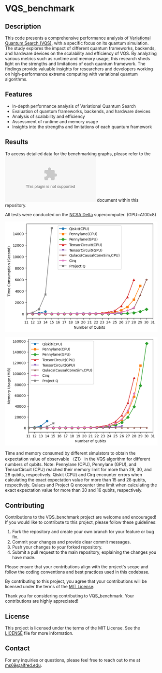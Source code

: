 # VQS_benchmark

## Description
This code presents a comprehensive performance analysis of [Variational Quantum Search (VQS)](https://arxiv.org/abs/2212.09505), with a specific focus on its quantum simulation. The study explores the impact of different quantum frameworks, backends, and hardware devices on the scalability and efficiency of VQS. By analyzing various metrics such as runtime and memory usage, this research sheds light on the strengths and limitations of each quantum framework. The findings provide valuable insights for researchers and developers working on high-performance extreme computing with variational quantum algorithms.

## Features
- In-depth performance analysis of Variational Quantum Search
- Evaluation of quantum frameworks, backends, and hardware devices
- Analysis of scalability and efficiency
- Assessment of runtime and memory usage
- Insights into the strengths and limitations of each quantum framework

## Results
To access detailed data for the benchmarking graphs, please refer to the ![Tables](https://github.com/natanil-m/benchmark_vqs/blob/main/Analysis/Benchmarking%20Tables.docx) document within this repository.

All tests were conducted on the [NCSA Delta](https://wiki.ncsa.illinois.edu/display/DSC/Delta+User+Guide) supercomputer. (GPU=A100x8)

![Runtime](https://github.com/natanil-m/benchmark_vqs/raw/main/Analysis/Results/runtime.png)

![Memory Usage](https://github.com/natanil-m/benchmark_vqs/raw/main/Analysis/Results/memory_usage.png)

Time and memory consumed by different simulators to obtain the expectation value of observable 〈Z1〉 in the VQS algorithm for different numbers of qubits. Note: Pennylane (CPU), Pennylane (GPU), and TensorCircuit (CPU) reached their memory limit for more than 29, 30, and 28 qubits, respectively.  Qiskit (CPU) and Cirq encounter errors when calculating the exact expectation value for more than 15 and 28 qubits, respectively.  Qulacs and Project Q encounter time limit when calculating the exact expectation value for more than 30 and 16 qubits, respectively.  


## Contributing
Contributions to the VQS_benchmark project are welcome and encouraged! If you would like to contribute to this project, please follow these guidelines:

1. Fork the repository and create your own branch for your feature or bug fix.
2. Commit your changes and provide clear commit messages.
3. Push your changes to your forked repository.
4. Submit a pull request to the main repository, explaining the changes you have made.

Please ensure that your contributions align with the project's scope and follow the coding conventions and best practices used in this codebase.

By contributing to this project, you agree that your contributions will be licensed under the terms of the [MIT License](LICENSE).

Thank you for considering contributing to VQS_benchmark. Your contributions are highly appreciated!


## License
This project is licensed under the terms of the MIT License. See the [LICENSE](LICENSE) file for more information.

## Contact
For any inquiries or questions, please feel free to reach out to me at [ms69@alfred.edu](mailto:ms69@alfred.edu).

